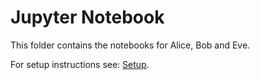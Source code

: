 # Jupyter Notebook

This folder contains the notebooks for Alice, Bob and Eve.

For setup instructions see: [Setup](../setup.md).
